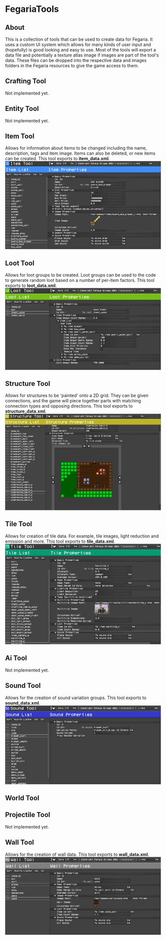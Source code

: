 # FegariaTools

## About

This is a collection of tools that can be used to create data for Fegaria. It uses a custom UI system which allows for many kinds of user input and (hopefully) is good looking and easy to use. Most of the tools will export a data file and potentially a texture atlas image if images are part of the tool's data. These files can be dropped into the respective data and images folders in the Fegaria resources to give the game access to them.

## Crafting Tool
Not implemented yet.
## Entity Tool
Not implemented yet.
## Item Tool
Allows for information about items to be changed including the name, description, tags and item image. Items can also be deleted, or new items can be created. This tool exports to **item_data.xml**.
![Item Tool Screenshot](res/images/screenshots/item_tool_screenshot.png)
## Loot Tool
Allows for loot groups to be created. Loot groups can be used to the code to generate random loot based on a number of per-item factors. This tool exports to **loot_data.xml**.
![Loot Tool Screenshot](res/images/screenshots/loot_tool_screenshot.png)
## Structure Tool
Allows for structures to be 'painted' onto a 2D grid. They can be given connections, and the game will piece together parts with matching connection types and opposing directions. This tool exports to **structure_data.xml**.
![Structure Tool Screenshot](res/images/screenshots/structure_tool_screenshot.png)
## Tile Tool
Allows for creation of tile data. For example, tile images, light reduction and emission and more. This tool exports to **tile_data.xml**.
![Tile Tool Screenshot](res/images/screenshots/tile_tool_screenshot.png)
## Ai Tool
Not implemented yet.
## Sound Tool
Allows for the creation of sound variation groups. This tool exports to **sound_data.xml**.
![Sound Tool Screenshot](res/images/screenshots/sound_tool_screenshot.png)
## World Tool
## Projectile Tool
Not implemented yet.
## Wall Tool
Allows for the creation of wall data. This tool exports to **wall_data.xml**.
![Wall Tool Screenshot](res/images/screenshots/wall_tool_screenshot.png)
